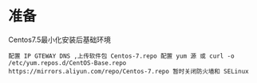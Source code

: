 # 准备
Centos7.5最小化安装后基础环境
```
配置 IP GTEWAY DNS ,上传软件包 Centos-7.repo 配置 yum 源 或 curl -o /etc/yum.repos.d/CentOS-Base.repo https://mirrors.aliyun.com/repo/Centos-7.repo 暂时关闭防火墙和 SELinux
```
